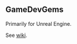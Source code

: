 ## GameDevGems

Primarily for Unreal Engine.



See [wiki](https://github.com/WXGopher/GameDevGems/wiki).